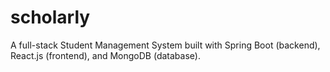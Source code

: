# scholarly
A full-stack Student Management System built with Spring Boot (backend), React.js (frontend), and MongoDB (database).
